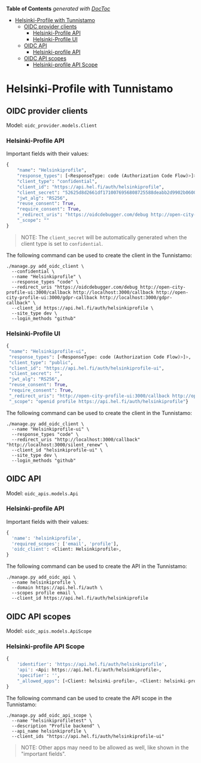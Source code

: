 <!-- START doctoc generated TOC please keep comment here to allow auto update -->
<!-- DON'T EDIT THIS SECTION, INSTEAD RE-RUN doctoc TO UPDATE -->
**Table of Contents**  *generated with [DocToc](https://github.com/thlorenz/doctoc)*

- [Helsinki-Profile with Tunnistamo](#helsinki-profile-with-tunnistamo)
  - [OIDC provider clients](#oidc-provider-clients)
    - [Helsinki-Profile API](#helsinki-profile-api)
    - [Helsinki-Profile UI](#helsinki-profile-ui)
  - [OIDC API](#oidc-api)
    - [Helsinki-profile API](#helsinki-profile-api)
  - [OIDC API scopes](#oidc-api-scopes)
    - [Helsinki-profile API Scope](#helsinki-profile-api-scope)

<!-- END doctoc generated TOC please keep comment here to allow auto update -->

# Helsinki-Profile with Tunnistamo

## OIDC provider clients

Model: `oidc_provider.models.Client`

### Helsinki-Profile API

Important fields with their values:

```python
{
    "name": "Helsinkiprofile",
    "response_types": [<ResponseType: code (Authorization Code Flow)>]>,
    "client_type": "confidential",
    "client_id": "https://api.hel.fi/auth/helsinkiprofile",
    "client_secret": "52625d8d2661df1710076956808725588deabb2d9902b06003d78764",
    "jwt_alg": "RS256",
    "reuse_consent": True,
    "require_consent": True,
    "_redirect_uris": "https://oidcdebugger.com/debug http://open-city-profile-ui:3000/callback http://localhost:3000/callback http://open-city-profile-ui:3000/gdpr-callback http://localhost:3000/gdpr-callback",
    "_scope": ""
}
```

> NOTE: The `client_secret` will be automatically generated when the client type is set to `confidential`.

The following command can be used to create the client in the Tunnistamo:

```shell
./manage.py add_oidc_client \
  --confidential \
  --name "Helsinkiprofile" \
  --response_types "code" \
  --redirect_uris "https://oidcdebugger.com/debug http://open-city-profile-ui:3000/callback http://localhost:3000/callback http://open-city-profile-ui:3000/gdpr-callback http://localhost:3000/gdpr-callback" \
  --client_id https://api.hel.fi/auth/helsinkiprofile \
  --site_type dev \
  --login_methods "github"
```

### Helsinki-Profile UI

```python
{
 "name": "Helsinkiprofile-ui",
 "response_types": [<ResponseType: code (Authorization Code Flow)>]>,
 "client_type": "public",
 "client_id": "https://api.hel.fi/auth/helsinkiprofile-ui",
 "client_secret": "",
 "jwt_alg": "RS256",
 "reuse_consent": True,
 "require_consent": True,
 "_redirect_uris": "http://open-city-profile-ui:3000/callback http://open-city-profile-ui:3000/silent_renew http://localhost:3000/callback http://localhost:3000/silent_renew",
 "_scope": "openid profile https://api.hel.fi/auth/helsinkiprofile"}
```

The following command can be used to create the client in the Tunnistamo:

```shell
./manage.py add_oidc_client \
  --name "Helsinkiprofile-ui" \
  --response_types "code" \
  --redirect_uris "http://localhost:3000/callback" "http://localhost:3000/silent_renew" \
  --client_id "helsinkiprofile-ui" \
  --site_type dev \
  --login_methods "github"
```

## OIDC API

Model: `oidc_apis.models.Api`

### Helsinki-profile API

Important fields with their values:

```python
{
  'name': 'helsinkiprofile',
  'required_scopes': ['email', 'profile'],
  'oidc_client': <Client: Helsinkiprofile>,
}
```

The following command can be used to create the API in the Tunnistamo:

```shell
./manage.py add_oidc_api \
  --name helsinkiprofile \
  --domain https://api.hel.fi/auth \
  --scopes profile email \
  --client_id https://api.hel.fi/auth/helsinkiprofile
```

## OIDC API scopes

Model: `oidc_apis.models.ApiScope`

### Helsinki-profile API Scope

```python
{
    'identifier': 'https://api.hel.fi/auth/helsinkiprofile',
    'api': <Api: https://api.hel.fi/auth/helsinkiprofile>,
    'specifier': '',
    "_allowed_apps": [<Client: helsinki-profile>, <Client: helsinki-profile-ui>, <Client: kukkuu-api>, <Client: kukkuu-ui>, <Client: kukkuu-admin-ui>]
}
```

The following command can be used to create the API scope in the Tunnistamo:

```shell
./manage.py add_oidc_api_scope \
  --name "helsinkiprofiletest" \
  --description "Profile backend" \
  --api_name helsinkiprofile \
  --client_ids "https://api.hel.fi/auth/helsinkiprofile-ui"
```

> NOTE: Other apps may need to be allowed as well, like shown in the "important fields".
